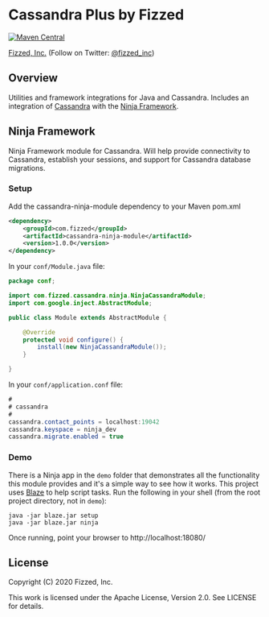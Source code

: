 Cassandra Plus by Fizzed
============================================

[![Maven Central](https://maven-badges.herokuapp.com/maven-central/com.fizzed/cassandra-plus/badge.svg)](https://maven-badges.herokuapp.com/maven-central/com.fizzed/cassandra-plus)

[Fizzed, Inc.](http://fizzed.com) (Follow on Twitter: [@fizzed_inc](http://twitter.com/fizzed_inc))

## Overview

Utilities and framework integrations for Java and Cassandra. Includes an integration
of [Cassandra](https://cassandra.apache.org/) with the [Ninja Framework](https://github.com/ninjaframework/ninja).

## Ninja Framework

Ninja Framework module for Cassandra. Will help provide connectivity to Cassandra,
establish your sessions, and support for Cassandra database migrations.

### Setup

Add the cassandra-ninja-module dependency to your Maven pom.xml

```xml
<dependency>
    <groupId>com.fizzed</groupId>
    <artifactId>cassandra-ninja-module</artifactId>
    <version>1.0.0</version>
</dependency>
```

In your `conf/Module.java` file:

```java
package conf;

import com.fizzed.cassandra.ninja.NinjaCassandraModule;
import com.google.inject.AbstractModule;

public class Module extends AbstractModule {

    @Override
    protected void configure() {
        install(new NinjaCassandraModule());
    }

}
```

In your `conf/application.conf` file:

```java
#
# cassandra
#
cassandra.contact_points = localhost:19042
cassandra.keyspace = ninja_dev
cassandra.migrate.enabled = true
```

### Demo 

There is a Ninja app in the `demo` folder that demonstrates all the functionality
this module provides and it's a simple way to see how it works.  This project 
uses [Blaze](https://github.com/fizzed/blaze) to help script tasks. Run the
following in your shell (from the root project directory, not in `demo`):

    java -jar blaze.jar setup
    java -jar blaze.jar ninja

Once running, point your browser to http://localhost:18080/

## License

Copyright (C) 2020 Fizzed, Inc.

This work is licensed under the Apache License, Version 2.0. See LICENSE for details.